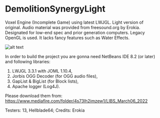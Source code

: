 # DemolitionSynergyLight
Voxel Engine (Incomplete Game) using latest LWJGL. Light version of original. Audio material was provided from freesound.org by Erokia.
Designated for low-end spec and prior generation computers. Legacy OpenGL is used. It lacks fancy features such as Water Effects.

![alt text](https://i.postimg.cc/XNg38LMz/Demolition-Synergy.png)

In order to build the project you are gonna need NetBeans IDE 8.2 (or later) and following libraries:

1. LWJGL 3.3.1 with JOML 1.10.4,
2. Jorbis OGG Decoder (for OGG audio files),
3. GapList & BigList (for Block lists),
4. Apache logger (Log4J).

Please download them from: https://www.mediafire.com/folder/4s73lh2imzew1/LIBS_March06_2022


Testers: 13, Hellblade64;
Credits: Erokia
